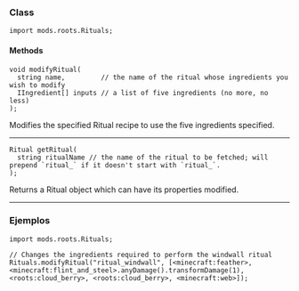 
### Class

```zenscript
import mods.roots.Rituals;
```

#### Methods

```zenscript
void modifyRitual(
  string name,         // the name of the ritual whose ingredients you wish to modify
  IIngredient[] inputs // a list of five ingredients (no more, no less)
);
```

Modifies the specified Ritual recipe to use the five ingredients specified.

---


```zenscript
Ritual getRitual(
  string ritualName // the name of the ritual to be fetched; will prepend `ritual_` if it doesn't start with `ritual_`.
);
```

Returns a Ritual object which can have its properties modified.

---


### Ejemplos

```zenscript
import mods.roots.Rituals;

// Changes the ingredients required to perform the windwall ritual
Rituals.modifyRitual("ritual_windwall", [<minecraft:feather>, <minecraft:flint_and_steel>.anyDamage().transformDamage(1), <roots:cloud_berry>, <roots:cloud_berry>, <minecraft:web>]);
```
